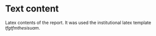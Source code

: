 # Text content

Latex contents of the report. It was used the institutional latex template _tfgtfmthesisuam_.
